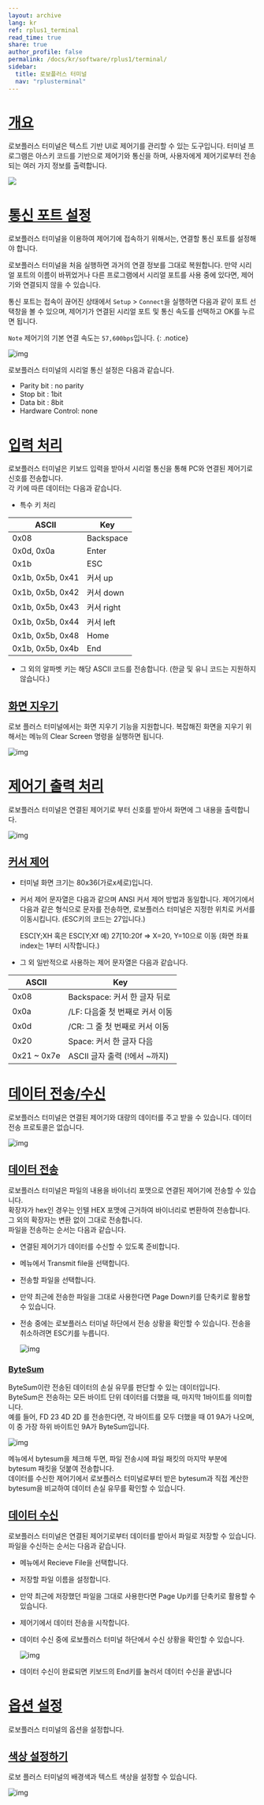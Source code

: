 ```yaml
---
layout: archive
lang: kr
ref: rplus1_terminal
read_time: true
share: true
author_profile: false
permalink: /docs/kr/software/rplus1/terminal/
sidebar:
  title: 로보플러스 터미널
  nav: "rplusterminal"
---
```


# [개요](#개요)

로보플러스 터미널은 텍스트 기반 UI로 제어기를 관리할 수 있는 도구입니다. 터미널 프로그램은 아스키 코드를 기반으로 제어기와 통신을 하며, 사용자에게 제어기로부터 전송되는 여러 가지 정보를 출력합니다.

![](/assets/images/sw/rplus1/terminal/roboplus_terminal_001.png)

# [통신 포트 설정](#통신-포트-설정)

로보플러스 터미널을 이용하여 제어기에 접속하기 위해서는, 연결할 통신 포트를 설정해야 합니다.  

로보플러스 터미널을 처음 실행하면 과거의 연결 정보를 그대로 복원합니다. 만약 시리얼 포트의 이름이 바뀌었거나 다른 프로그램에서 시리얼 포트를 사용 중에 있다면, 제어기와 연결되지 않을 수 있습니다.

통신 포트는 접속이 끊어진 상태에서 `Setup` > `Connect`을 실행하면 다음과 같이 포트 선택창을 볼 수 있으며, 제어기가 연결된 시리얼 포트 및 통신 속도를 선택하고 OK를 누르면 됩니다.

`Note` 제어기의 기본 연결 속도는 `57,600bps`입니다.
{: .notice}

![img](/assets/images/sw/rplus1/terminal/connection.png)

로보플러스 터미널의 시리얼 통신 설정은 다음과 같습니다.

- Parity bit : no parity
- Stop bit : 1bit
- Data bit : 8bit
- Hardware Control: none

# [입력 처리](#입력-처리)

로보플러스 터미널은 키보드 입력을 받아서 시리얼 통신을 통해 PC와 연결된 제어기로 신호를 전송합니다.  
각 키에 따른 데이터는 다음과 같습니다.

- 특수 키 처리

| ASCII            | Key       |
| ---------------- | --------- |
| 0x08             | Backspace |
| 0x0d, 0x0a       | Enter     |
| 0x1b             | ESC       |
| 0x1b, 0x5b, 0x41 | 커서 up     |
| 0x1b, 0x5b, 0x42 | 커서 down   |
| 0x1b, 0x5b, 0x43 | 커서 right  |
| 0x1b, 0x5b, 0x44 | 커서 left   |
| 0x1b, 0x5b, 0x48 | Home      |
| 0x1b, 0x5b, 0x4b | End       |

- 그 외의 알파벳 키는 해당 ASCII 코드를 전송합니다. (한글 및 유니 코드는 지원하지 않습니다.)

## [화면 지우기](#화면-지우기)

로보 플러스 터미널에서는 화면 지우기 기능을 지원합니다. 복잡해진 화면을 지우기 위해서는 메뉴의 Clear Screen 명령을 실행하면 됩니다.

![img](/assets/images/sw/rplus1/terminal/clearscreen.png)

# [제어기 출력 처리](#제어기-출력-처리)

로보플러스 터미널은 연결된 제어기로 부터 신호를 받아서 화면에 그 내용을 출력합니다.

![img](/assets/images/sw/rplus1/terminal/text_output.png)

## [커서 제어](#커서-제어)

- 터미널 화면 크기는 80x36(가로x세로)입니다.
- 커서 제어 문자열은 다음과 같으며 ANSI 커서 제어 방법과 동일합니다. 제어기에서 다음과 같은 형식으로 문자를 전송하면, 로보플러스 터미널은 지정한 위치로 커서를 이동시킵니다. (ESC키의 코드는 27입니다.)

  ESC[Y;XH 혹은 ESC[Y;Xf 
  예) 27[10:20f => X=20, Y=10으로 이동 (화면 좌표 index는 1부터 시작합니다.)

- 그 외 일반적으로 사용하는 제어 문자열은 다음과 같습니다.

| ASCII       | Key                   |
| ----------- | --------------------- |
| 0x08        | Backspace: 커서 한 글자 뒤로 |
| 0x0a        | /LF: 다음줄 첫 번째로 커서 이동  |
| 0x0d        | /CR: 그 줄 첫 번째로 커서 이동  |
| 0x20        | Space: 커서 한 글자 다음     |
| 0x21 ~ 0x7e | ASCII 글자 출력 (!에서 ~까지) |

# [데이터 전송/수신](#데이터-전송수신)

로보플러스 터미널은 연결된 제어기와 대량의 데이터를 주고 받을 수 있습니다. 데이터 전송 프로토콜은 없습니다.

![img](/assets/images/sw/rplus1/terminal/file_mgt.png)

## [데이터 전송](#데이터-전송)

로보플러스 터미널은 파일의 내용을 바이너리 포맷으로 연결된 제어기에 전송할 수 있습니다.  
확장자가 hex인 경우는 인텔 HEX 포맷에 근거하여 바이너리로 변환하여 전송합니다. 그 외의 확장자는 변환 없이 그대로 전송합니다.  
파일을 전송하는 순서는 다음과 같습니다.
- 연결된 제어기가 데이터를 수신할 수 있도록 준비합니다.
- 메뉴에서 Transmit file을 선택합니다.
- 전송할 파일을 선택합니다.
- 만약 최근에 전송한 파일을 그대로 사용한다면 Page Down키를 단축키로 활용할 수 있습니다.
- 전송 중에는 로보플러스 터미널 하단에서 전송 상황을 확인할 수 있습니다. 전송을 취소하려면 ESC키를 누릅니다.

  ![img](/assets/images/sw/rplus1/terminal/downloadstatus.png)

### [ByteSum](#bytesum)

ByteSum이란 전송된 데이터의 손실 유무를 판단할 수 있는 데이터입니다.  
ByteSum은 전송하는 모든 바이트 단위 데이터를 더했을 때, 마지막 1바이트를 의미합니다.  
예를 들어, FD 23 4D 2D 를 전송한다면, 각 바이트를 모두 더했을 때 01 9A가 나오며, 이 중 가장 하위 바이트인 9A가 ByteSum입니다.

![img](/assets/images/sw/rplus1/terminal/option.png)

메뉴에서 bytesum을 체크해 두면, 파일 전송시에 파일 패킷의 마지막 부분에 bytesum 패킷을 덧붙여 전송합니다.  
데이터를 수신한 제어기에서 로보플러스 터미널로부터 받은 bytesum과 직접 계산한 bytesum을 비교하여 데이터 손실 유무를 확인할 수 있습니다.

## [데이터 수신](#데이터-수신)

로보플러스 터미널은 연결된 제어기로부터 데이터를 받아서 파일로 저장할 수 있습니다. 파일을 수신하는 순서는 다음과 같습니다.
- 메뉴에서 Recieve File을 선택합니다.
- 저장할 파일 이름을 설정합니다.
- 만약 최근에 저장했던 파일을 그대로 사용한다면 Page Up키를 단축키로 활용할 수 있습니다.
- 제어기에서 데이터 전송을 시작합니다.
- 데이터 수신 중에 로보플러스 터미널 하단에서 수신 상황을 확인할 수 있습니다.

  ![img](/assets/images/sw/rplus1/terminal/uploadstatus.png)

- 데이터 수신이 완료되면 키보드의 End키를 눌러서 데이터 수신을 끝냅니다

# [옵션 설정](#옵션-설정)

로보플러스 터미널의 옵션을 설정합니다.

## [색상 설정하기](#색상-설정하기)

로보 플러스 터미널의 배경색과 텍스트 색상을 설정할 수 있습니다.

![img](/assets/images/sw/rplus1/terminal/color_setting.png)
